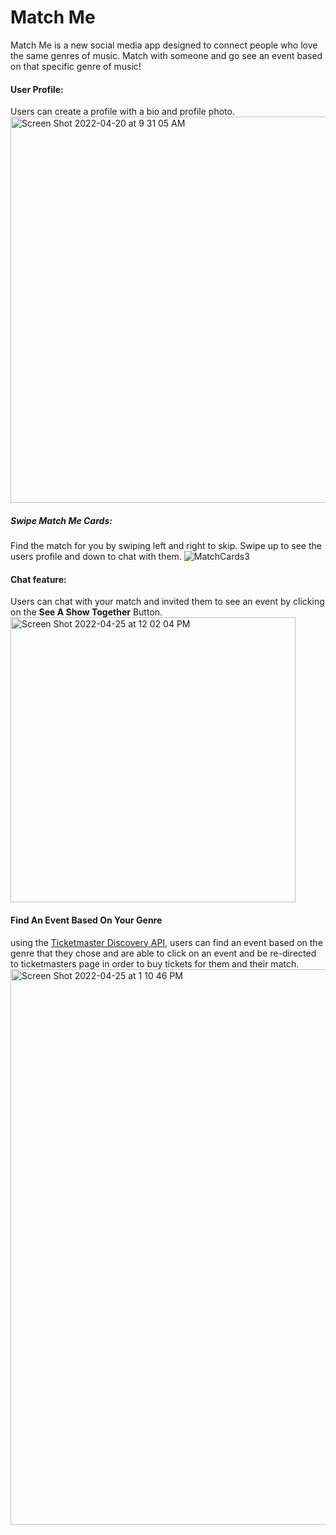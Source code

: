# Match Me

Match Me is a new social media app designed to connect people who love the same genres of music.
Match with someone and go see an event based on that specific genre of music!




#### User Profile:
Users can create a profile with a bio and profile photo.
<img width="618" alt="Screen Shot 2022-04-20 at 9 31 05 AM" src="https://user-images.githubusercontent.com/89861879/164279076-b5eb4f3f-a8c7-49c2-b485-98dfdb71f17a.png">

##### Swipe Match Me Cards:
Find the match for you by swiping left and right to skip. Swipe up to see the users profile and down to chat with them.
![MatchCards3](https://user-images.githubusercontent.com/89861879/165224319-60c1f1a1-6e37-4811-aed4-7b74303341bd.gif)




#### Chat feature:
Users can chat with your match and invited them to see an event by clicking on the **See A Show Together** Button.
<img width="456" alt="Screen Shot 2022-04-25 at 12 02 04 PM" src="https://user-images.githubusercontent.com/89861879/165156524-ada64a75-1f03-4b9f-8db3-a66576d341fe.png">


#### Find An Event Based On Your Genre
using the [Ticketmaster Discovery API](https://developer.ticketmaster.com/products-and-docs/apis/discovery-api/v2/), users can find an event based on the genre that they chose and are able to click on an event and be re-directed to ticketmasters page in order to buy tickets for them and their match.
<img width="889" alt="Screen Shot 2022-04-25 at 1 10 46 PM" src="https://user-images.githubusercontent.com/89861879/165167023-d58fbfc0-c514-42ec-ba38-11767119b72e.png">






